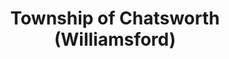 ---
title: Township of Chatsworth (Williamsford)
url: /township-of-chatsworth-williamsford/
latitude: 44.378
longitude: -80.872
---